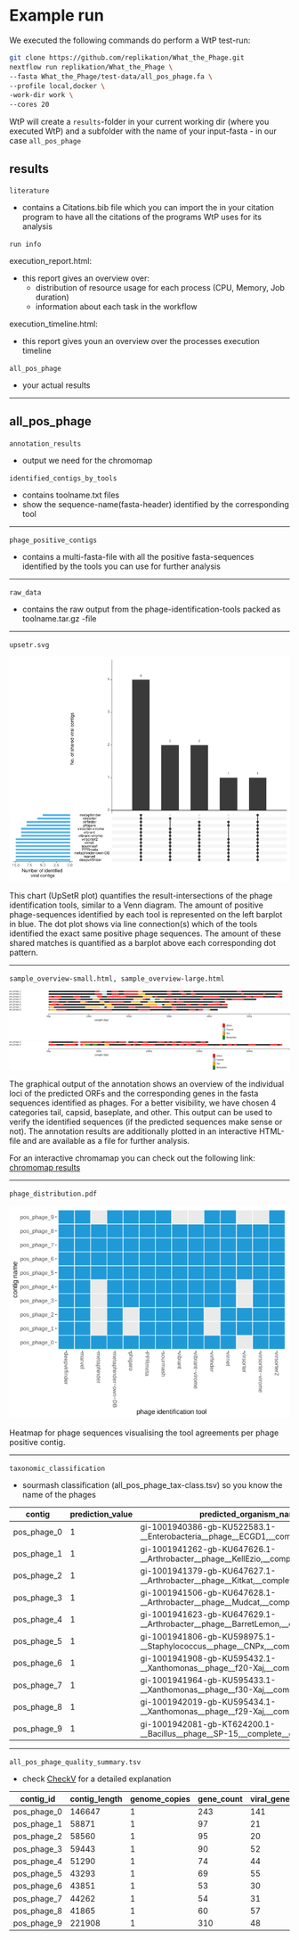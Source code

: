 # Example run
We executed the following commands do perform a WtP test-run:

```bash
git clone https://github.com/replikation/What_the_Phage.git
nextflow run replikation/What_the_Phage \
--fasta What_the_Phage/test-data/all_pos_phage.fa \
--profile local,docker \
-work-dir work \
--cores 20
```

WtP will create a `results`-folder in your current working dir (where you executed WtP) and a subfolder with the name of your input-fasta - in our case `all_pos_phage` 

## results

`literature` 
 
 * contains a Citations.bib file which you can import the in your citation program to have all the citations of the programs WtP uses for its analysis

`run info`

execution_report.html: 

* this report gives an overview over:  
    * distribution of resource usage for each process (CPU, Memory, Job duration)  
    * information about each task in the workflow  

execution_timeline.html:  

 * this report gives youn an overview over the processes execution timeline  

`all_pos_phage`  

 * your actual results

--------------------------------------------------
## all_pos_phage

`annotation_results`  
 
 * output we need for the chromomap 

`identified_contigs_by_tools`  

  * contains toolname.txt files   
  * show the sequence-name(fasta-header) identified by the corresponding tool

--------------------------------------------------

`phage_positive_contigs`  

  * contains a multi-fasta-file with all the positive fasta-sequences identified by the tools you can use for further analysis

--------------------------------------------------

`raw_data` 

  * contains the raw output from the phage-identification-tools packed as toolname.tar.gz -file

--------------------------------------------------

`upsetr.svg`  

![plot](upsetr.png)

This chart (UpSetR plot) quantifies the result-intersections of the phage identification tools, similar to a Venn diagram. The amount of positive phage-sequences identified by each tool is represented on the left barplot in blue. The dot plot shows via line connection(s) which of the tools identified the exact same positive phage sequences. The amount of these shared matches is quantified as a barplot above each corresponding dot pattern.

--------------------------------------------------

`sample_overview-small.html, sample_overview-large.html`

![chromomap results](chromomap-small.png)    
![chromomap results](chromomap-large.png)

The graphical output of the annotation shows an overview of the individual loci of the predicted ORFs and the corresponding genes in the fasta sequences identified as phages. For a better visibility, we have chosen 4 categories tail, capsid, baseplate, and other. This output can be used to verify the identified sequences (if the predicted sequences make sense or not). The annotation results are additionally plotted in an interactive HTML-file and are available as a file for further analysis.

For an interactive chromamap you can check out the following link:
[chromomap results](https://replikation.github.io/What_the_Phage/index.html)

--------------------------------------------------

`phage_distribution.pdf`

![phage-distribution](phage-distribution.png)

Heatmap for phage sequences visualising the tool agreements per phage positive contig.

--------------------------------------------------

`taxonomic_classification`  

* sourmash classification (all_pos_phage_tax-class.tsv) so you know the name of the phages


contig  |	prediction_value	| predicted_organism_name |
|-|-|-|
|pos_phage_0|	1	|gi-1001940386-gb-KU522583.1-__Enterobacteria__phage__ECGD1,__complete__genome 
|pos_phage_1|	1	|gi-1001941262-gb-KU647626.1-__Arthrobacter__phage__KellEzio,__complete__genome 
|pos_phage_2|	1	|gi-1001941379-gb-KU647627.1-__Arthrobacter__phage__Kitkat,__complete__genome 
|pos_phage_3|	1	|gi-1001941506-gb-KU647628.1-__Arthrobacter__phage__Mudcat,__complete__genome 
|pos_phage_4|	1	|gi-1001941623-gb-KU647629.1-__Arthrobacter__phage__BarretLemon,__complete__genome 
|pos_phage_5|	1	|gi-1001941806-gb-KU598975.1-__Staphylococcus__phage__CNPx,__complete__genome 
|pos_phage_6|	1	|gi-1001941908-gb-KU595432.1-__Xanthomonas__phage__f20-Xaj,__complete__genome 
|pos_phage_7|	1	|gi-1001941964-gb-KU595433.1-__Xanthomonas__phage__f30-Xaj,__complete__genome 
|pos_phage_8|	1	|gi-1001942019-gb-KU595434.1-__Xanthomonas__phage__f29-Xaj,__complete__genome 
|pos_phage_9|	1	|gi-1001942081-gb-KT624200.1-__Bacillus__phage__SP-15,__complete__genome 


--------------------------------------------------
`all_pos_phage_quality_summary.tsv`

* check [CheckV](https://bitbucket.org/berkeleylab/checkv/src/master/) for a detailed explanation

contig_id|	contig_length|	genome_copies|	gene_count|	viral_genes|	host_genes|	checkv_quality|	miuvig_quality|	completeness|	completeness_method|	contamination|	provirus|
|-|-|-|-|-|-|-|-|-|-|-|-|
pos_phage_0|	146647|	1|	243|	141|	1|	High-quality|	High-quality|	97.03|	AAI-based|	0|	No|
pos_phage_1|	58871|	1|	97|	21|	0|	High-quality|	High-quality|	100|	AAI-based|	0|	No|
pos_phage_2|	58560|	1|	95|	20|	0|	High-quality|	High-quality|	99.47|	AAI-based|	0|	No|
pos_phage_3|	59443|	1|	90|	52|	0|	High-quality|	High-quality|	100|	AAI-based|	0|	No|
pos_phage_4|	51290|	1|	74|	44|	0|	High-quality|	High-quality|	100|	AAI-based|	0|	No|
pos_phage_5|	43293|	1|	69|	55|	0|	High-quality|	High-quality|	100|	AAI-based|	0|	No|
pos_phage_6|	43851|	1|	53|	30|	0|	High-quality|	High-quality|	98.71|	AAI-based|	0|	No|
pos_phage_7|	44262|	1|	54|	31|	0|	High-quality|	High-quality|	99.64|	AAI-based|	0|	No|
pos_phage_8|	41865|	1|	60|	57|	0|	High-quality|	High-quality|	97.29|	AAI-based|	0|	No|
pos_phage_9|	221908|	1|	310|	48|	9|	High-quality|	High-quality|	100|	AAI-based|	0|	No|

